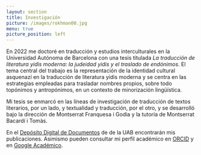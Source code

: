 ```yaml
---
layout: section
title: Investigación
picture: /images/rokhman00.jpg
menu: true
picture_position: left
---
```


En 2022 me doctoré en traducción y estudios interculturales en la Universidad Autónoma de Barcelona con una tesis titulada _La traducción de literatura yidis moderna: la judeidad yidis y el traslado de endónimos_. El tema central del trabajo es la representación de la identidad cultural asquenazí en la traducción de literatura yidis moderna y se centra en las estrategias empleadas para trasladar nombres propios, sobre todo topónimos y antropónimos, en un contexto de minorización lingüística.

Mi tesis se enmarcó en las líneas de investigación de traducción de textos literarios, por un lado, y textualidad y traducción, por el otro, y se desarrolló bajo la dirección de Montserrat Franquesa i Godia y la tutoría de Montserrat Bacardí i Tomàs.

En el [Depósito Digital de Documentos](https://ddd.uab.cat/search?ln=ca&sc=1&p=Ferrarons+Llagostera) de de la UAB encontrarán mis publicaciones. Asimismo pueden consultar mi perfil académico en [ORCID](https://orcid.org/0000-0003-0201-2454) y en [Google Académico](https://scholar.google.cat/citations?user=d8_Z61kAAAAJ&hl=ca).